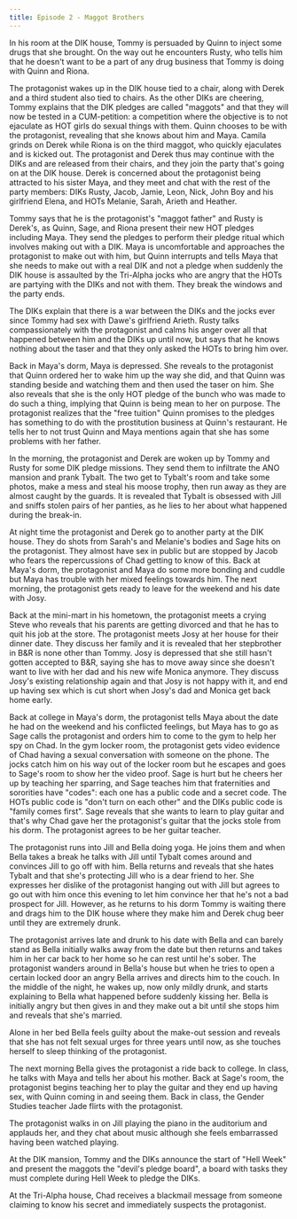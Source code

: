 ```yaml
---
title: Episode 2 - Maggot Brothers
---
```


In his room at the DIK house, Tommy is persuaded by Quinn to inject some drugs that she brought. On the way out he encounters Rusty, who tells him that he doesn't want to be a part of any drug business that Tommy is doing with Quinn and Riona.

The protagonist wakes up in the DIK house tied to a chair, along with Derek and a third student also tied to chairs. As the other DIKs are cheering, Tommy explains that the DIK pledges are called "maggots" and that they will now be tested in a CUM-petition: a competition where the objective is to not ejaculate as HOT girls do sexual things with them. Quinn chooses to be with the protagonist, revealing that she knows about him and Maya. Camila grinds on Derek while Riona is on the third maggot, who quickly ejaculates and is kicked out. The protagonist and Derek thus may continue with the DIKs and are released from their chairs, and they join the party that's going on at the DIK house. Derek is concerned about the protagonist being attracted to his sister Maya, and they meet and chat with the rest of the party members: DIKs Rusty, Jacob, Jamie, Leon, Nick, John Boy and his girlfriend Elena, and HOTs Melanie, Sarah, Arieth and Heather.

Tommy says that he is the protagonist's "maggot father" and Rusty is Derek's, as Quinn, Sage, and Riona present their new HOT pledges including Maya. They send the pledges to perform their pledge ritual which involves making out with a DIK. Maya is uncomfortable and approaches the protagonist to make out with him, but Quinn interrupts and tells Maya that she needs to make out with a real DIK and not a pledge when suddenly the DIK house is assaulted by the Tri-Alpha jocks who are angry that the HOTs are partying with the DIKs and not with them. They break the windows and the party ends.

The DIKs explain that there is a war between the DIKs and the jocks ever since Tommy had sex with Dawe's girlfriend Arieth. Rusty talks compassionately with the protagonist and calms his anger over all that happened between him and the DIKs up until now, but says that he knows nothing about the taser and that they only asked the HOTs to bring him over.

Back in Maya's dorm, Maya is depressed. She reveals to the protagonist that Quinn ordered her to wake him up the way she did, and that Quinn was standing beside and watching them and then used the taser on him. She also reveals that she is the only HOT pledge of the bunch who was made to do such a thing, implying that Quinn is being mean to her on purpose. The protagonist realizes that the "free tuition" Quinn promises to the pledges has something to do with the prostitution business at Quinn's restaurant. He tells her to not trust Quinn and Maya mentions again that she has some problems with her father.

In the morning, the protagonist and Derek are woken up by Tommy and Rusty for some DIK pledge missions. They send them to infiltrate the ANO mansion and prank Tybalt. The two get to Tybalt's room and take some photos, make a mess and steal his moose trophy, then run away as they are almost caught by the guards. It is revealed that Tybalt is obsessed with Jill and sniffs stolen pairs of her panties, as he lies to her about what happened during the break-in.

At night time the protagonist and Derek go to another party at the DIK house. They do shots from Sarah's and Melanie's bodies and Sage hits on the protagonist. They almost have sex in public but are stopped by Jacob who fears the repercussions of Chad getting to know of this. Back at Maya's dorm, the protagonist and Maya do some more bonding and cuddle but Maya has trouble with her mixed feelings towards him. The next morning, the protagonist gets ready to leave for the weekend and his date with Josy.

Back at the mini-mart in his hometown, the protagonist meets a crying Steve who reveals that his parents are getting divorced and that he has to quit his job at the store. The protagonist meets Josy at her house for their dinner date. They discuss her family and it is revealed that her stepbrother in B&R is none other than Tommy. Josy is depressed that she still hasn't gotten accepted to B&R, saying she has to move away since she doesn't want to live with her dad and his new wife Monica anymore. They discuss Josy's existing relationship again and that Josy is not happy with it, and end up having sex which is cut short when Josy's dad and Monica get back home early.

Back at college in Maya's dorm, the protagonist tells Maya about the date he had on the weekend and his conflicted feelings, but Maya has to go as Sage calls the protagonist and orders him to come to the gym to help her spy on Chad. In the gym locker room, the protagonist gets video evidence of Chad having a sexual conversation with someone on the phone. The jocks catch him on his way out of the locker room but he escapes and goes to Sage's room to show her the video proof. Sage is hurt but he cheers her up by teaching her sparring, and Sage teaches him that fraternities and sororities have "codes": each one has a public code and a secret code. The HOTs public code is "don't turn on each other" and the DIKs public code is "family comes first". Sage reveals that she wants to learn to play guitar and that's why Chad gave her the protagonist's guitar that the jocks stole from his dorm. The protagonist agrees to be her guitar teacher.

The protagonist runs into Jill and Bella doing yoga. He joins them and when Bella takes a break he talks with Jill until Tybalt comes around and convinces Jill to go off with him. Bella returns and reveals that she hates Tybalt and that she's protecting Jill who is a dear friend to her. She expresses her dislike of the protagonist hanging out with Jill but agrees to go out with him once this evening to let him convince her that he's not a bad prospect for Jill. However, as he returns to his dorm Tommy is waiting there and drags him to the DIK house where they make him and Derek chug beer until they are extremely drunk.

The protagonist arrives late and drunk to his date with Bella and can barely stand as Bella initially walks away from the date but then returns and takes him in her car back to her home so he can rest until he's sober. The protagonist wanders around in Bella's house but when he tries to open a certain locked door an angry Bella arrives and directs him to the couch. In the middle of the night, he wakes up, now only mildly drunk, and starts explaining to Bella what happened before suddenly kissing her. Bella is initially angry but then gives in and they make out a bit until she stops him and reveals that she's married.

Alone in her bed Bella feels guilty about the make-out session and reveals that she has not felt sexual urges for three years until now, as she touches herself to sleep thinking of the protagonist.

The next morning Bella gives the protagonist a ride back to college. In class, he talks with Maya and tells her about his mother. Back at Sage's room, the protagonist begins teaching her to play the guitar and they end up having sex, with Quinn coming in and seeing them. Back in class, the Gender Studies teacher Jade flirts with the protagonist.

The protagonist walks in on Jill playing the piano in the auditorium and applauds her, and they chat about music although she feels embarrassed having been watched playing.

At the DIK mansion, Tommy and the DIKs announce the start of "Hell Week" and present the maggots the "devil's pledge board", a board with tasks they must complete during Hell Week to pledge the DIKs.

At the Tri-Alpha house, Chad receives a blackmail message from someone claiming to know his secret and immediately suspects the protagonist.
